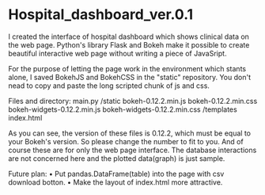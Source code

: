 # Hospital_dashboard_ver.0.1

I created the interface of hospital dashboard which shows clinical data on the web page.
Python's library Flask and Bokeh make it possible to create beautiful interactive web page without writing a piece of JavaSript.

For the purpose of letting the page work in the environment which stants alone, I saved BokehJS and BokehCSS in the "static"
repository. You don't nead to copy and paste the long scripted chunk of js and css.

Files and directory:
main.py
/static
  bokeh-0.12.2.min.js
  bokeh-0.12.2.min.css
  bokeh-widgets-0.12.2.min.js
  bokeh-widgets-0.12.2.min.css
/templates
  index.html
  
As you can see, the version of these files is 0.12.2, which must be equal to your Bokeh's version. 
So please change the number to fit to you.
And of course these are for only the web page interface. The database interactions are not concerned here and the 
plotted data(graph) is just sample.

Future plan:
• Put pandas.DataFrame(table) into the page with csv download botton.
• Make the layout of index.html more attractive.
